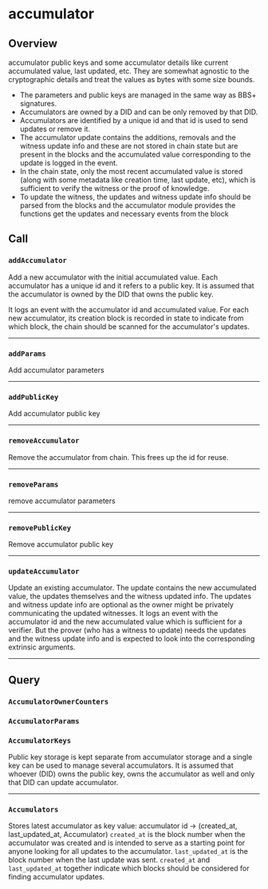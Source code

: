 # accumulator

## Overview

accumulator public keys and some accumulator details like current accumulated value, last updated, etc. They are somewhat agnostic
to the cryptographic details and treat the values as bytes with some size bounds.

- The parameters and public keys are managed in the same way as BBS+ signatures.
- Accumulators are owned by a DID and can be only removed by that DID.
- Accumulators are identified by a unique id and that id is used to send updates or remove it.
- The accumulator update contains the additions, removals and the witness update info and these are not stored in chain
  state but are present in the blocks and the accumulated value corresponding to the update is logged in the event.
- In the chain state, only the most recent accumulated value is stored (along with some metadata like creation time,
  last update, etc), which is sufficient to verify the witness or the proof of knowledge.
- To update the witness, the updates and witness update info should be parsed from the blocks and the accumulator module provides the functions get the updates and necessary events from the block

## Call

### `addAccumulator`

Add a new accumulator with the initial accumulated value. Each accumulator has a unique id and it refers to a public key. It is assumed that the accumulator is owned by the DID that owns the public key.

It logs an event with the accumulator id and accumulated value. For each new accumulator, its creation block is recorded in state to indicate from which block, the chain should be scanned for the accumulator's updates.

---

### `addParams`

Add accumulator parameters

---

### `addPublicKey`

Add accumulator public key

---

### `removeAccumulator`

Remove the accumulator from chain. This frees up the id for reuse.

---

### `removeParams`

remove accumulator parameters

---

### `removePublicKey`

Remove accumulator public key

---

### `updateAccumulator`

Update an existing accumulator. The update contains the new accumulated value, the updates themselves and the witness updated info. The updates and witness update info are optional as the owner might be privately communicating the updated witnesses. It logs an event with the accumulator id and the new accumulated value which is sufficient for a verifier. But the prover (who has a witness to update) needs the updates and the witness update info and is expected to look into the corresponding extrinsic arguments.

---

## Query

### `AccumulatorOwnerCounters`

### `AccumulatorParams`

### `AccumulatorKeys`

Public key storage is kept separate from accumulator storage and a single key can be used to manage several accumulators. It is assumed that whoever (DID) owns the public key, owns the accumulator as well and only that DID can update accumulator.

---

### `Accumulators`

Stores latest accumulator as key value: accumulator id -> (created_at, last_updated_at, Accumulator) `created_at` is the block number when the accumulator was created and is intended to serve as a starting point for anyone looking for all updates to the accumulator. `last_updated_at` is the block number when the last update was sent. `created_at` and `last_updated_at` together indicate which blocks should be considered for finding accumulator updates.
